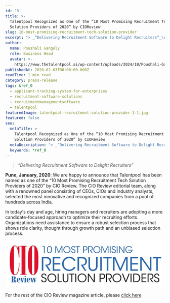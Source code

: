 ```yaml
---
id: '3'
title: >-
  Talentpool Recognized as One of the “10 Most Promising Recruitment Tech
  Solution Providers of 2020” by CIOReview
slug: 10-most-promising-recruitment-tech-solution-provider
excerpt: "> _“Delivering Recruitment Software to Delight Recruiters”_\n\n**Pune,\_January, 2020**: We are happy to announce that Talentpool has been named as one of the “10 Most Promising Recruitment Tech Solutio..."
author:
  name: Poushali Ganguly
  role: Business Head
  avatar: >-
    https://www.thetalentpool.ai/wp-content/uploads/2024/10/Poushali-Gangulyimage.webp
publishedAt: 2020-02-03T00:00:00.000Z
readTime: 1 min read
category: press-release
tags: &ref_0
  - applicant-tracking-system-for-enterprises
  - recruitment-software-solutions
  - recruitmentmanagementsoftware
  - talentpool
featuredImage: talentpool-recruitment-solution-provider-1-1.jpg
featured: false
seo:
  metaTitle: >-
    Talentpool Recognized as One of the “10 Most Promising Recruitment Tech
    Solution Providers of 2020” by CIOReview
  metaDescription: "> _“Delivering Recruitment Software to Delight Recruiters”_\n\n**Pune,\_January, 2020**: We are happy to announce that Talentpool has been named as one of the “10 Most Promising Recruitment Tech Solutio..."
  keywords: *ref_0
---
```


> _“Delivering Recruitment Software to Delight Recruiters”_

**Pune, January, 2020**: We are happy to announce that Talentpool has been named as one of the “10 Most Promising Recruitment Tech Solution Providers of 2020” by CIO Review. The CIO Review editorial team, along with a renowned panel consisting of CEOs, CIOs and industry analysts, selected the most innovative and recognized companies from a pool of hundreds across India.

<!--more-->

In today's day and age, hiring managers and recruiters are adopting a more candidate-focused approach to optimize their recruiting efforts. Organizations need assistance to ensure a robust selection process that shows role clarity, thought through growth path and an unbiased selection process.

![talentpool-recruitment-solution-provider](images/talentpool-recruitment-solution-provider-1-1.jpg)

For the rest of the CIO Review magazine article, please [click here](https://recruitment.cioreviewindia.com/vendor/2020/talentpool)
